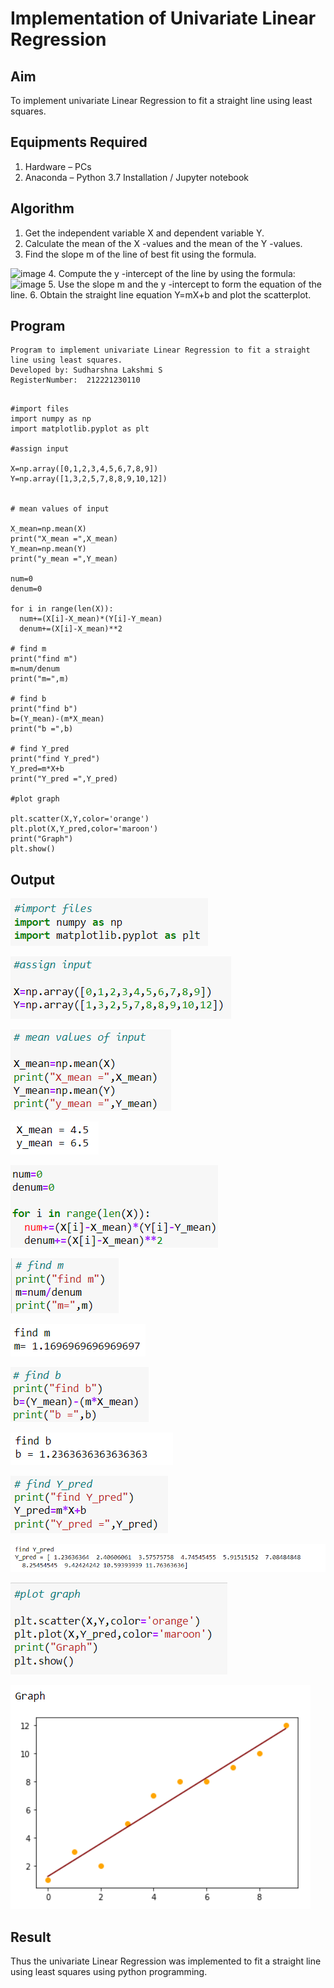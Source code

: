# Implementation of Univariate Linear Regression
## Aim
To implement univariate Linear Regression to fit a straight line using least squares.

## Equipments Required
1. Hardware – PCs
2. Anaconda – Python 3.7 Installation / Jupyter notebook

## Algorithm
1. Get the independent variable X and dependent variable Y.
2. Calculate the mean of the X -values and the mean of the Y -values.
3. Find the slope m of the line of best fit using the formula. 
<img width="231" alt="image" src="https://user-images.githubusercontent.com/93026020/192078527-b3b5ee3e-992f-46c4-865b-3b7ce4ac54ad.png">
4. Compute the y -intercept of the line by using the formula:
<img width="148" alt="image" src="https://user-images.githubusercontent.com/93026020/192078545-79d70b90-7e9d-4b85-9f8b-9d7548a4c5a4.png">
5. Use the slope m and the y -intercept to form the equation of the line.
6. Obtain the straight line equation Y=mX+b and plot the scatterplot.

## Program

```
Program to implement univariate Linear Regression to fit a straight line using least squares.
Developed by: Sudharshna Lakshmi S
RegisterNumber:  212221230110

```
```

#import files
import numpy as np
import matplotlib.pyplot as plt

#assign input

X=np.array([0,1,2,3,4,5,6,7,8,9])
Y=np.array([1,3,2,5,7,8,8,9,10,12])


# mean values of input

X_mean=np.mean(X)
print("X_mean =",X_mean)
Y_mean=np.mean(Y)
print("y_mean =",Y_mean)

num=0
denum=0

for i in range(len(X)):
  num+=(X[i]-X_mean)*(Y[i]-Y_mean)
  denum+=(X[i]-X_mean)**2

# find m
print("find m")
m=num/denum
print("m=",m)

# find b
print("find b")
b=(Y_mean)-(m*X_mean)
print("b =",b)

# find Y_pred
print("find Y_pred")
Y_pred=m*X+b
print("Y_pred =",Y_pred)

#plot graph

plt.scatter(X,Y,color='orange')
plt.plot(X,Y_pred,color='maroon')
print("Graph")
plt.show()

```

## Output

![output](1.png)

![output](2.png)

![output](3.png)

![output](4.png)

![output](5.png)

![output](6.png)

![output](7.png)

![output](8.png)

![output](9.png)

![output](10.png)

![output](11.png)

![output](12.png)

![output](13.png)

## Result
Thus the univariate Linear Regression was implemented to fit a straight line using least squares using python programming.
